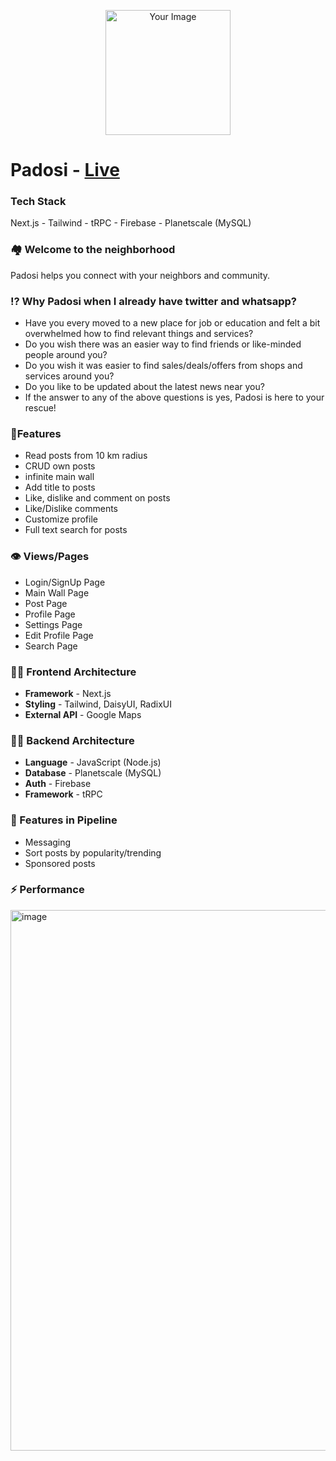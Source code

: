 <p align="center">
  <img height="200" src="https://github.com/abhishekangira/padosi/assets/9019874/d9f83d8c-b0fa-48a3-bb86-0fd2cae5a02c" alt="Your Image" />
</p>

# Padosi - [Live](http://padosi.me/)

### Tech Stack
Next.js - Tailwind - tRPC - Firebase - Planetscale (MySQL)

### 🏘 Welcome to the neighborhood

Padosi helps you connect with your neighbors and community.

### ⁉ Why Padosi when I already have twitter and whatsapp?
- Have you every moved to a new place for job or education and felt a bit overwhelmed how to find relevant things and services?
- Do you wish there was an easier way to find friends or like-minded people around you?
- Do you wish it was easier to find sales/deals/offers from shops and services around you?
- Do you like to be updated about the latest news near you?
- If the answer to any of the above questions is yes, Padosi is here to your rescue!

### 🌟Features
- Read posts from 10 km radius
- CRUD own posts
- infinite main wall
- Add title to posts
- Like, dislike and comment on posts
- Like/Dislike comments
- Customize profile
- Full text search for posts

### 👁 Views/Pages
- Login/SignUp Page
- Main Wall Page
- Post Page
- Profile Page
- Settings Page
- Edit Profile Page
- Search Page

### 👨‍💻 Frontend Architecture
- **Framework** - Next.js
- **Styling** - Tailwind, DaisyUI, RadixUI
- **External API** - Google Maps

### 👨‍💻 Backend Architecture
- **Language** - JavaScript (Node.js)
- **Database** - Planetscale (MySQL)
- **Auth** - Firebase
- **Framework** - tRPC

### 🚀 Features in Pipeline
- Messaging
- Sort posts by popularity/trending
- Sponsored posts

### ⚡ Performance
<img width="865" alt="image" src="https://github.com/abhishekangira/padosi/assets/9019874/7f32cdd1-b196-4200-8c93-7c8b4837bc9f">

